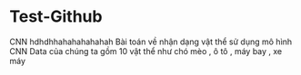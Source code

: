 # Test-Github
CNN hdhdhhahahahahahah
Bài toán về nhận dạng vật thể sử dụng mô hình CNN
Data của chúng ta gồm 10 vật thể như chó mèo , ô tô , máy bay , xe máy 
